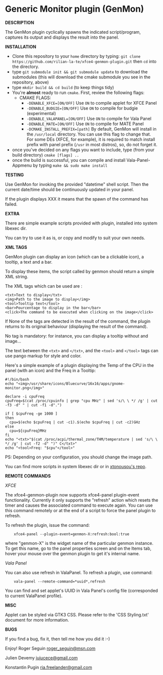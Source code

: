 Generic Monitor plugin (GenMon)
===========================================


**DESCRIPTION**

The GenMon plugin cyclically spawns the indicated script/program, captures its output and displays the result into the panel.


**INSTALLATION**

  * Clone this repository to your `home` directory by typing:
  `git clone https://github.com/rilian-la-te/xfce4-genmon-plugin.git` then `cd` into the directory.
  * type `git submodule init && git submodule update` to download the submodules (this will download the cmake submodule you see in the repository, above)
  * type `mkdir build && cd build` (to keep things tidy)
  * You're **almost** ready to run `cmake`. First, review the following flags:
    * CMAKE FLAGS:
      * `-DENABLE_XFCE=[ON/OFF]` Use `ON` to compile applet for XFCE Panel
      * `-DENABLE_BUDGIE=[ON/OFF]` Use `ON` to compile for budgie (experimental)
      * `-DENABLE_VALAPANEL=[ON/OFF]` Use `ON` to compile for Vala Panel
      * `-DENABLE_MATE=[ON/OFF]` Use `ON` to compile for MATE Panel
      * `-DCMAKE_INSTALL_PREFIX=[path]` By default, GenMon will install in the `/usr/local` directory. You can use this flag to change that. For some DEs (XFCE, for example), it is required to match install prefix with panel prefix (`/usr` in most distros), so, do not forget it.
  * once you've decided on any flags you want to include, type (from your build directory) `cmake [flags] ..`
  * once the build is successful, you can compile and install Vala-Panel-Appmenu by typing `make && sudo make install`

**TESTING**

Use GenMon for invoking the provided "datetime" shell script.
Then the current date/time should be continuously updated in your panel.

If the plugin displays XXX it means that the spawn of the command has failed.

**EXTRA**

There are simple example scripts provided with plugin, installed into system libexec dir.

You can try to use it as is, or copy and modify to suit your own needs.

**XML TAGS**

GenMon plugin can display an icon (which can be a
clickable icon), a tooltip, a text and a bar.

To display these items, the script called by genmon should return a simple
XML string.

The XML tags which can be used are :
```
<txt>Text to display</txt>
<img>Path to the image to display</img>
<tool>Tooltip text</tool>
<bar>Pourcentage to display in the bar</bar>
<click>The command to be executed when clicking on the image</click>
```
If None of the tags are detected in the result of the command, the plugin
returns to its original behaviour (displaying the result of the command).

No tag is mandatory: for instance, you can display a tooltip without and image...

The text between the `<txt>` and `</txt>`, and the `<tool>` and `</tool>` tags can use pango markup for style and color.

Here's a simple example of a plugin displaying the Temp of the CPU in the panel
(with an icon) and the Freq in a Tooltip:

```
#!/bin/bash
echo "<img>/usr/share/icons/Bluecurve/16x16/apps/gnome-monitor.png</img>"

declare -i cpuFreq
cpuFreq=$(cat /proc/cpuinfo | grep "cpu MHz" | sed 's/\ \ */ /g' | cut -f3 -d" " | cut -f1 -d".")

if [ $cpuFreq -ge 1000 ]
then
  cpu=$(echo $cpuFreq | cut -c1).$(echo $cpuFreq | cut -c2)GHz
else
  cpu=${cpuFreq}MHz
fi
echo "<txt>"$(cat /proc/acpi/thermal_zone/THM/temperature | sed 's/\ \ */ /g' | cut -f2 -d" ")" C</txt>"
echo "<tool>Freq: "$cpu"</tool>"
```

PS: Depending on your configuration, you should change the image path.

You can find more scripts in system libexec dir or in [xtonousou's repo](https://github.com/xtonousou/xfce4-genmon-scripts). 

**REMOTE COMMANDS**

*XFCE*

The xfce4-genmon-plugin now supports xfce4-panel plugin-event functionality. Currently it only supports the 
"refresh" action which resets the timer and causes the associated command to execute again. You can use this 
command remotely or at the end of a script to force the panel plugin to refresh.

To refresh the plugin, issue the command:
```
    xfce4-panel --plugin-event=genmon-X:refresh:bool:true
``` 
where "genmon-X" is the widget name of the particular genmon instance. To get this name, go to the panel 
properties screen and on the Items tab, hover your mouse over the genmon plugin to get it's internal name.

*Vala Panel*

You can also use refresh in ValaPanel. To refresh a plugin, use command:
```
	vala-panel --remote-command=*uuid*,refresh
```
You can find and set applet's UUID in Vala Panel's config file (corresponded to current ValaPanel profile).

**MISC**

Applet can be styled via GTK3 CSS. Please refer to the 'CSS Styling.txt' document for more information.


**BUGS**

If you find a bug, fix it, then tell me how you did it :-)


Enjoy!
Roger Seguin <roger_seguin@msn.com>

Julien Devemy <jujucece@gmail.com>

Konstantin Pugin <ria.freelander@gmail.com>
